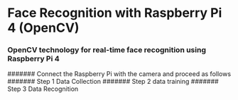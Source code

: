 # Face Recognition with Raspberry Pi 4 (OpenCV)

### OpenCV technology for real-time face recognition using Raspberry Pi 4
####### Connect the Raspberry Pi with the camera and proceed as follows
####### Step 1 Data Collection
####### Step 2 data training
####### Step 3 Data Recognition

